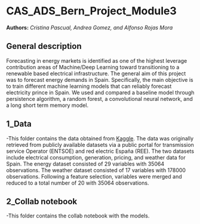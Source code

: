 # CAS_ADS_Bern_Project_Module3

**Authors:** *Cristina Pascual, Andrea Gomez, and Alfonso Rojas Mora*

## General description

Forecasting in energy markets is identified as one of the highest leverage contribution areas of Machine/Deep Learning toward transitioning to a renewable based electrical infrastructure. The general aim of this project was to forecast energy demands in Spain. Specifically, the main objective is to train different machine learning models that can reliably forecast electricity prince in Spain. We used and compared a baseline model through persistence algorithm, a random forest, a convolutional neural network, and a long short term memory model.

## 1_Data

-This folder contains the data obtained from [Kaggle](https://www.kaggle.com/nicholasjhana/energy-consumption-generation-prices-and-weather). The data was originally retrieved from publicly available datasets via a public portal for transmission service Operator (ENTSOE) and red electric España (REE). The two datasets include electrical consumption, generation, pricing, and weather data for Spain. The energy dataset consisted of 29 variables with 35064 observations. The weather dataset consisted of 17 variables with 178000 observations. Following a feature selection, variables were merged and reduced to a total number of 20 with 35064 observations.    

## 2_Collab notebook 

-This folder contains the collab notebook with the models.
